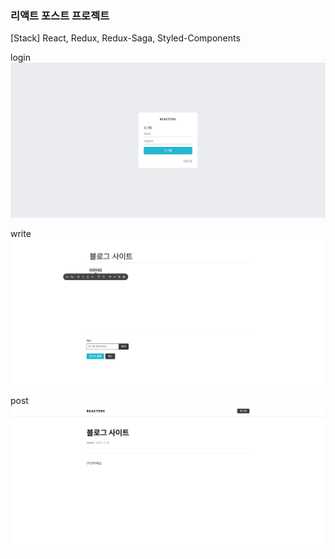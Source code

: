 ### 리액트 포스트 프로젝트

[Stack] React, Redux, Redux-Saga, Styled-Components

login
![login](./src/img/login.png)

write
![write](./src/img/write.png)

post
![post](./src/img/post.png)

